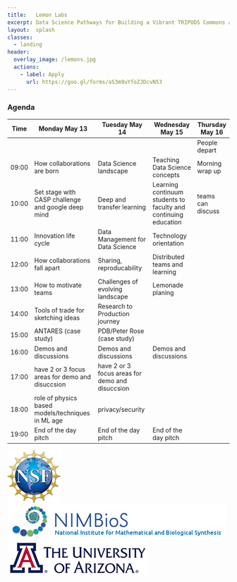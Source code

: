 ```yaml
---
title:   Lemon Labs
excerpt: Data Science Pathways for Building a Vibrant TRIPODS Commons at Scale
layout:  splash
classes:
  - landing
header:
  overlay_image: /lemons.jpg
  actions:
    - label: Apply
      url: https://goo.gl/forms/aS3m9uYfoZJDcvN53
---
```


### Agenda

Time  | Monday May 13                                      | Tuesday May 14                                  | Wednesday May 15                                                | Thursday May 16
----- | -------------------------------------------------- | ----------------------------------------------- | --------------------------------------------------------------- | ---------------
      |                                                    |                                                 |                                                                 | People depart
09:00 | How collaborations are born                        | Data Science landscape                          | Teaching Data Science concepts                                  | Morning wrap up
10:00 | Set stage with CASP challenge and google deep mind | Deep and transfer learning                      | Learning continuum students to faculty and continuing education | teams can discuss
11:00 | Innovation life cycle                              | Data Management for Data Science                | Technology orientation                                          |
12:00 | How collaborations fall apart                      | Sharing, reproducability                        | Distributed teams and learning                                  |
13:00 | How to motivate teams                              | Challenges of evolving landscape                | Lemonade planing                                                |
14:00 | Tools of trade for sketching ideas                 | Research to Production journey                  |                                                                 |
15:00 | ANTARES (case study)                               | PDB/Peter Rose  (case study)                    |                                                                 |
16:00 | Demos and discussions                              | Demos and discussions                           | Demos and discussions                                           |
17:00 | have 2 or 3 focus areas for demo and disuccsion    | have 2 or 3 focus areas for demo and disuccsion |                                                                 |
18:00 | role of physics based models/techniques in ML age  | privacy/security                                |                                                                 |
19:00 | End of the day pitch                               | End of the day pitch                            | End of the day pitch                                            |

[![NSF](/nsf.png)](https://www.nsf.gov/awardsearch/showAward?AWD_ID=1839307&HistoricalAwards=false)
[![NIMBioS](/nimbios.png)](http://www.nimbios.org/)
[![U. of Arizona](/ua.png)](https://www.arizona.edu/)
